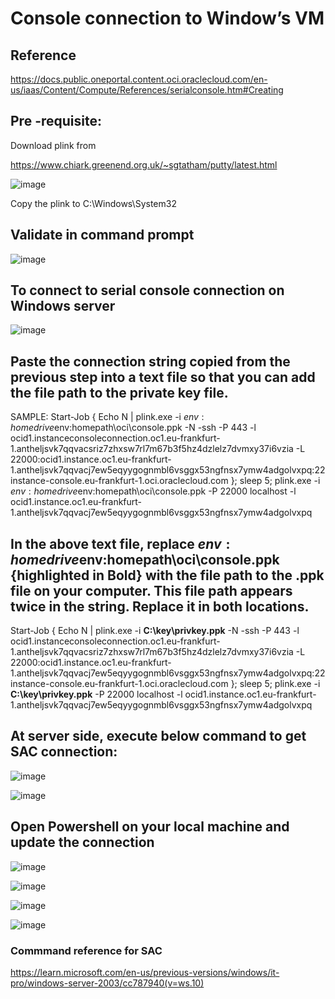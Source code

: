 # Console connection to Window’s VM
## Reference
https://docs.public.oneportal.content.oci.oraclecloud.com/en-us/iaas/Content/Compute/References/serialconsole.htm#Creating

## Pre -requisite:
Download plink from

https://www.chiark.greenend.org.uk/~sgtatham/putty/latest.html

![image](https://github.com/user-attachments/assets/104a4060-3c39-4aa6-8afa-db219896e0b9)

Copy the plink to C:\Windows\System32
## Validate in command prompt
![image](https://github.com/user-attachments/assets/00d2c760-97c2-44f2-818a-08912a8f7d61)

## To connect to serial console connection on Windows server

![image](https://github.com/user-attachments/assets/0e9abc3a-135c-4279-ab89-074bbd2bc3d6)

## Paste the connection string copied from the previous step into a text file so that you can add the file path to the private key file.

SAMPLE:
Start-Job { Echo N | plink.exe -i $env:homedrive$env:homepath\oci\console.ppk -N -ssh -P 443 -l ocid1.instanceconsoleconnection.oc1.eu-frankfurt-1.antheljsvk7qqvacsriz7zhxsw7rl7m67b3f5hz4dzlelz7dvmxy37i6vzia -L 22000:ocid1.instance.oc1.eu-frankfurt-1.antheljsvk7qqvacj7ew5eqyygognmbl6vsggx53ngfnsx7ymw4adgolvxpq:22 instance-console.eu-frankfurt-1.oci.oraclecloud.com }; sleep 5; plink.exe -i $env:homedrive$env:homepath\oci\console.ppk -P 22000 localhost -l ocid1.instance.oc1.eu-frankfurt-1.antheljsvk7qqvacj7ew5eqyygognmbl6vsggx53ngfnsx7ymw4adgolvxpq


## In the above text file, replace $env:homedrive$env:homepath\oci\console.ppk {highlighted in Bold} with the file path to the .ppk file on your computer. This file path appears twice in the string. Replace it in both locations.

Start-Job { Echo N | plink.exe -i **C:\key\privkey.ppk** -N -ssh -P 443 -l ocid1.instanceconsoleconnection.oc1.eu-frankfurt-1.antheljsvk7qqvacsriz7zhxsw7rl7m67b3f5hz4dzlelz7dvmxy37i6vzia -L 22000:ocid1.instance.oc1.eu-frankfurt-1.antheljsvk7qqvacj7ew5eqyygognmbl6vsggx53ngfnsx7ymw4adgolvxpq:22 instance-console.eu-frankfurt-1.oci.oraclecloud.com }; sleep 5; plink.exe -i **C:\key\privkey.ppk** -P 22000 localhost -l ocid1.instance.oc1.eu-frankfurt-1.antheljsvk7qqvacj7ew5eqyygognmbl6vsggx53ngfnsx7ymw4adgolvxpq

## At server side, execute below command to get SAC connection:

 ![image](https://github.com/user-attachments/assets/83e82dfa-90ef-44c5-afbe-d14c8759dd02)

![image](https://github.com/user-attachments/assets/0f48b597-2241-447e-851f-2a9a3c3b85fa)

## Open Powershell on your local machine and update the connection

![image](https://github.com/user-attachments/assets/58f2fe04-17db-46e2-bff7-20dbbd24f58b)

![image](https://github.com/user-attachments/assets/54088fe9-d50a-40ee-afcc-b0d7ceaafbf5)

![image](https://github.com/user-attachments/assets/44e47c31-a415-45c7-a89b-fc8460e4d28f)

![image](https://github.com/user-attachments/assets/ba1cf12d-9bdb-44d9-a9ad-fbc771131988)


### Commmand reference for SAC

https://learn.microsoft.com/en-us/previous-versions/windows/it-pro/windows-server-2003/cc787940(v=ws.10)






 


 



 
